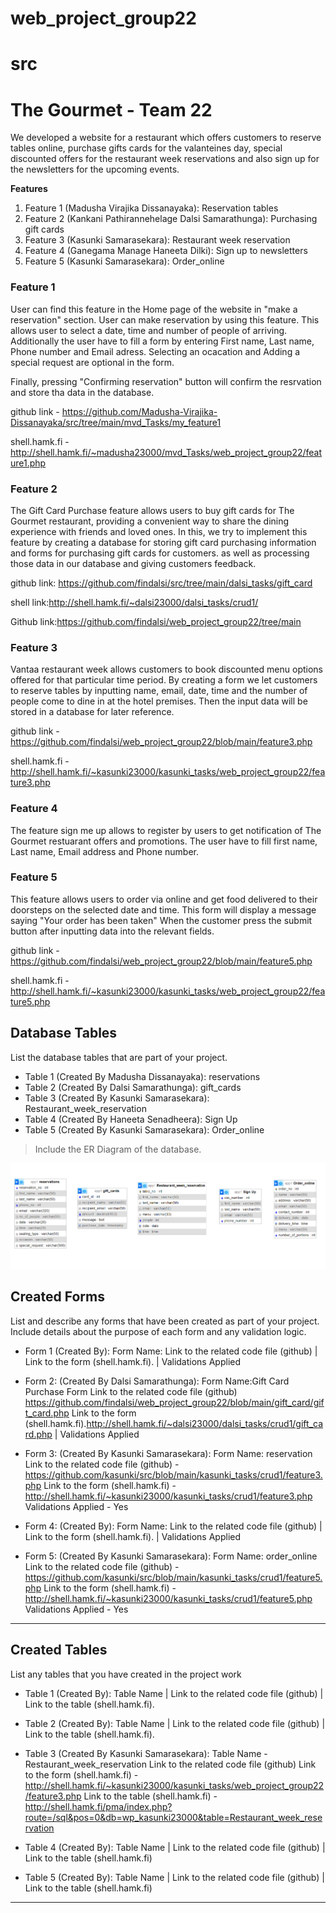 # web_project_group22
# src

# The Gourmet - Team 22
 We developed a website for a restaurant which offers customers to reserve tables online, 
 purchase gifts cards for the valanteines day, special discounted offers for the restaurant week reservations 
 and also sign up for the newsletters for the upcoming events. 

**Features**

1. Feature 1 (Madusha Virajika Dissanayaka): Reservation tables
2. Feature 2 (Kankani Pathirannehelage Dalsi Samarathunga): Purchasing gift cards
3. Feature 3 (Kasunki Samarasekara): Restaurant week reservation
4. Feature 4 (Ganegama Manage Haneeta Dilki): Sign up to newsletters
5. Feature 5 (Kasunki Samarasekara): Order_online


### Feature 1
User can find this feature in the Home page of the website in "make a reservation" section. User can make reservation by using this feature. This allows user to select a date, time and number of people of arriving. Additionally the user have to fill a form by entering First name, Last name, Phone number and Email adress. Selecting an ocacation and Adding a special request are optional in the form.

Finally, pressing "Confirming reservation" button will confirm the resrvation and store tha data in the database.

github link - https://github.com/Madusha-Virajika-Dissanayaka/src/tree/main/mvd_Tasks/my_feature1 

shell.hamk.fi - http://shell.hamk.fi/~madusha23000/mvd_Tasks/web_project_group22/feature1.php

### Feature 2

The Gift Card Purchase feature allows users to buy gift cards for The Gourmet restaurant, providing a convenient way to share the dining experience with friends and loved ones. 
In this, we try to implement this feature by creating a database for storing gift card purchasing information and forms for purchasing gift cards for customers. as well as processing those data in our database and giving customers feedback.

github link: https://github.com/findalsi/src/tree/main/dalsi_tasks/gift_card

shell link:http://shell.hamk.fi/~dalsi23000/dalsi_tasks/crud1/

Github link:https://github.com/findalsi/web_project_group22/tree/main

### Feature 3

Vantaa restaurant week allows customers to book discounted menu options offered for that particular time period. By creating a form we let customers to reserve tables by inputting name, email, date, time and the number of people come to dine in at the hotel premises. Then the input data will be stored in a database for later reference.

github link - https://github.com/findalsi/web_project_group22/blob/main/feature3.php

shell.hamk.fi - http://shell.hamk.fi/~kasunki23000/kasunki_tasks/web_project_group22/feature3.php

### Feature 4

The feature sign me up allows to register by users to get notification of The Gourmet restuarant offers and promotions.
 The user have to fill first name, Last name, Email address and Phone number. 

### Feature 5

This feature allows users to order via online and get food delivered to their doorsteps on the selected date and time. This form will display a message saying "Your order has been taken" When the customer press the submit button after inputting data into the relevant fields. 

github link - https://github.com/findalsi/web_project_group22/blob/main/feature5.php

shell.hamk.fi - http://shell.hamk.fi/~kasunki23000/kasunki_tasks/web_project_group22/feature5.php




## Database Tables

List the database tables that are part of your project. 

- Table 1 (Created By Madusha Dissanayaka): reservations
- Table 2 (Created By Dalsi Samarathunga): gift_cards 
- Table 3 (Created By Kasunki Samarasekara): Restaurant_week_reservation
- Table 4 (Created By Haneeta Senadheera): Sign Up
- Table 5 (Created By Kasunki Samarasekara): Order_online

> Include the ER Diagram of the database. 

![ER](images/ER_diagram.PNG)


## Created Forms

List and describe any forms that have been created as part of your project. Include details about the purpose of each form and any validation logic.

- Form 1 (Created By): Form Name: Link to the related code file (github) | Link to the form (shell.hamk.fi). | Validations Applied

- Form 2: (Created By Dalsi Samarathunga): Form Name:Gift Card Purchase Form 
        Link to the related code file (github) https://github.com/findalsi/web_project_group22/blob/main/gift_card/gift_card.php
        Link to the form (shell.hamk.fi).http://shell.hamk.fi/~dalsi23000/dalsi_tasks/crud1/gift_card.php  | Validations Applied

- Form 3: (Created By Kasunki Samarasekara): Form Name: reservation 
          Link to the related code file (github) - https://github.com/kasunki/src/blob/main/kasunki_tasks/crud1/feature3.php
          Link to the form (shell.hamk.fi) - http://shell.hamk.fi/~kasunki23000/kasunki_tasks/crud1/feature3.php
          Validations Applied - Yes

- Form 4: (Created By): Form Name: Link to the related code file (github) | Link to the form (shell.hamk.fi). | Validations Applied

- Form 5: (Created By Kasunki Samarasekara): Form Name: order_online 
          Link to the related code file (github) - https://github.com/kasunki/src/blob/main/kasunki_tasks/crud1/feature5.php
          Link to the form (shell.hamk.fi) - http://shell.hamk.fi/~kasunki23000/kasunki_tasks/crud1/feature5.php
          Validations Applied - Yes

---

## Created Tables

List any tables that you have created in the project work

- Table 1 (Created By): Table Name | Link to the related code file (github) | Link to the table (shell.hamk.fi).

- Table 2 (Created By): Table Name | Link to the related code file (github) | Link to the table (shell.hamk.fi).

- Table 3 (Created By Kasunki Samarasekara): Table Name - Restaurant_week_reservation
          Link to the related code file (github) 
          Link to the form (shell.hamk.fi) - http://shell.hamk.fi/~kasunki23000/kasunki_tasks/web_project_group22/feature3.php
          Link to the table (shell.hamk.fi) - http://shell.hamk.fi/pma/index.php?route=/sql&pos=0&db=wp_kasunki23000&table=Restaurant_week_reservation

- Table 4 (Created By): Table Name | Link to the related code file (github) | Link to the table (shell.hamk.fi)

- Table 5 (Created By): Table Name | Link to the related code file (github) | Link to the table (shell.hamk.fi)

---



